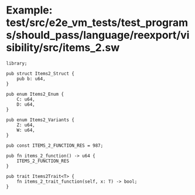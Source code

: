 # Example: test/src/e2e_vm_tests/test_programs/should_pass/language/reexport/visibility/src/items_2.sw

```sway
library;

pub struct Items2_Struct {
    pub b: u64,
}

pub enum Items2_Enum {
    C: u64,
    D: u64,
}

pub enum Items2_Variants {
    Z: u64,
    W: u64,
}

pub const ITEMS_2_FUNCTION_RES = 987;

pub fn items_2_function() -> u64 {
    ITEMS_2_FUNCTION_RES
}

pub trait Items2Trait<T> {
    fn items_2_trait_function(self, x: T) -> bool;
}

```
